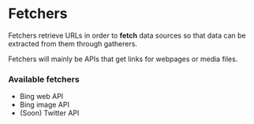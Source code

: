 # Fetchers

Fetchers retrieve URLs in order to **fetch** data sources so that data can be extracted from them through gatherers.

Fetchers will mainly be APIs that get links for webpages or media files.

### Available fetchers

- Bing web API
- Bing image API
- (Soon) Twitter API